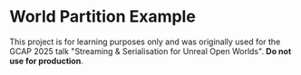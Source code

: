 # World Partition Example

This project is for learning purposes only and was originally used for the GCAP 2025 talk "Streaming & Serialisation for Unreal Open Worlds". **Do not use for production**.
